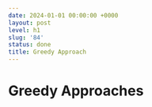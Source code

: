 ```yaml
---
date: 2024-01-01 00:00:00 +0000
layout: post
level: h1
slug: '84'
status: done
title: Greedy Approach
---
```


# Greedy Approaches